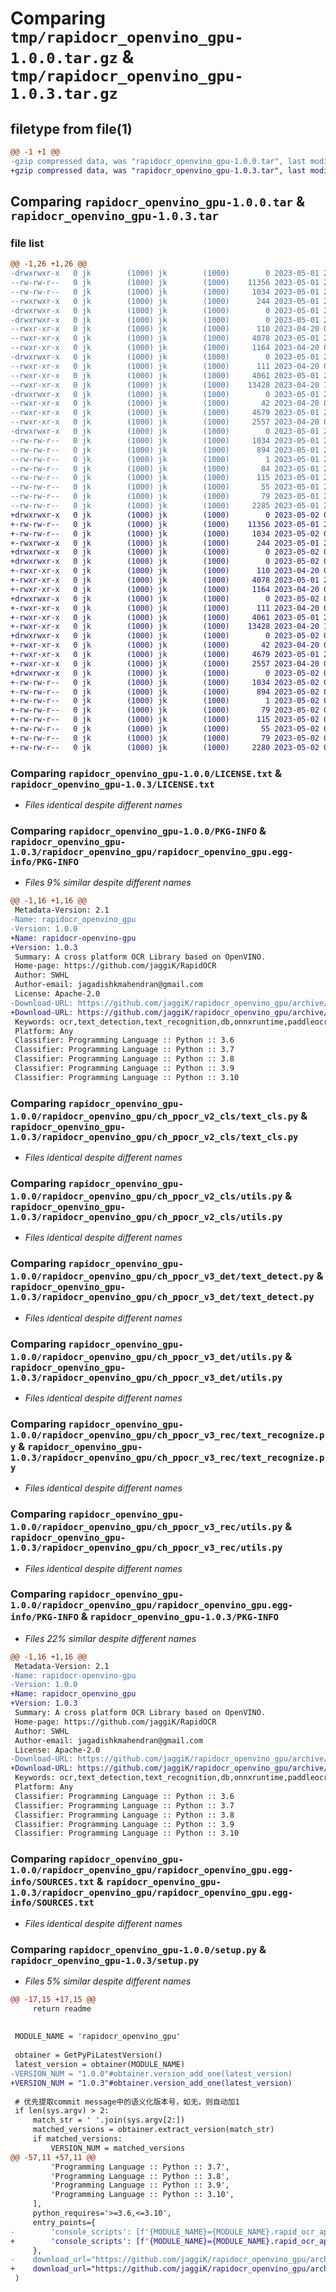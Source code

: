 # Comparing `tmp/rapidocr_openvino_gpu-1.0.0.tar.gz` & `tmp/rapidocr_openvino_gpu-1.0.3.tar.gz`

## filetype from file(1)

```diff
@@ -1 +1 @@
-gzip compressed data, was "rapidocr_openvino_gpu-1.0.0.tar", last modified: Mon May  1 23:31:21 2023, max compression
+gzip compressed data, was "rapidocr_openvino_gpu-1.0.3.tar", last modified: Tue May  2 02:03:06 2023, max compression
```

## Comparing `rapidocr_openvino_gpu-1.0.0.tar` & `rapidocr_openvino_gpu-1.0.3.tar`

### file list

```diff
@@ -1,26 +1,26 @@
-drwxrwxr-x   0 jk        (1000) jk        (1000)        0 2023-05-01 23:31:21.960775 rapidocr_openvino_gpu-1.0.0/
--rw-rw-r--   0 jk        (1000) jk        (1000)    11356 2023-05-01 22:33:58.000000 rapidocr_openvino_gpu-1.0.0/LICENSE.txt
--rw-rw-r--   0 jk        (1000) jk        (1000)     1034 2023-05-01 23:31:21.960775 rapidocr_openvino_gpu-1.0.0/PKG-INFO
--rwxrwxr-x   0 jk        (1000) jk        (1000)      244 2023-05-01 23:25:21.000000 rapidocr_openvino_gpu-1.0.0/README.md
-drwxrwxr-x   0 jk        (1000) jk        (1000)        0 2023-05-01 23:31:21.960775 rapidocr_openvino_gpu-1.0.0/rapidocr_openvino_gpu/
-drwxrwxr-x   0 jk        (1000) jk        (1000)        0 2023-05-01 23:31:21.960775 rapidocr_openvino_gpu-1.0.0/rapidocr_openvino_gpu/ch_ppocr_v2_cls/
--rwxr-xr-x   0 jk        (1000) jk        (1000)      110 2023-04-20 03:01:21.000000 rapidocr_openvino_gpu-1.0.0/rapidocr_openvino_gpu/ch_ppocr_v2_cls/__init__.py
--rwxr-xr-x   0 jk        (1000) jk        (1000)     4078 2023-05-01 23:11:36.000000 rapidocr_openvino_gpu-1.0.0/rapidocr_openvino_gpu/ch_ppocr_v2_cls/text_cls.py
--rwxr-xr-x   0 jk        (1000) jk        (1000)     1164 2023-04-20 03:01:21.000000 rapidocr_openvino_gpu-1.0.0/rapidocr_openvino_gpu/ch_ppocr_v2_cls/utils.py
-drwxrwxr-x   0 jk        (1000) jk        (1000)        0 2023-05-01 23:31:21.960775 rapidocr_openvino_gpu-1.0.0/rapidocr_openvino_gpu/ch_ppocr_v3_det/
--rwxr-xr-x   0 jk        (1000) jk        (1000)      111 2023-04-20 03:01:21.000000 rapidocr_openvino_gpu-1.0.0/rapidocr_openvino_gpu/ch_ppocr_v3_det/__init__.py
--rwxr-xr-x   0 jk        (1000) jk        (1000)     4061 2023-05-01 23:08:30.000000 rapidocr_openvino_gpu-1.0.0/rapidocr_openvino_gpu/ch_ppocr_v3_det/text_detect.py
--rwxr-xr-x   0 jk        (1000) jk        (1000)    13428 2023-04-20 19:49:20.000000 rapidocr_openvino_gpu-1.0.0/rapidocr_openvino_gpu/ch_ppocr_v3_det/utils.py
-drwxrwxr-x   0 jk        (1000) jk        (1000)        0 2023-05-01 23:31:21.960775 rapidocr_openvino_gpu-1.0.0/rapidocr_openvino_gpu/ch_ppocr_v3_rec/
--rwxr-xr-x   0 jk        (1000) jk        (1000)       42 2023-04-20 03:01:21.000000 rapidocr_openvino_gpu-1.0.0/rapidocr_openvino_gpu/ch_ppocr_v3_rec/__init__.py
--rwxr-xr-x   0 jk        (1000) jk        (1000)     4679 2023-05-01 23:10:55.000000 rapidocr_openvino_gpu-1.0.0/rapidocr_openvino_gpu/ch_ppocr_v3_rec/text_recognize.py
--rwxr-xr-x   0 jk        (1000) jk        (1000)     2557 2023-04-20 03:01:21.000000 rapidocr_openvino_gpu-1.0.0/rapidocr_openvino_gpu/ch_ppocr_v3_rec/utils.py
-drwxrwxr-x   0 jk        (1000) jk        (1000)        0 2023-05-01 23:31:21.960775 rapidocr_openvino_gpu-1.0.0/rapidocr_openvino_gpu/rapidocr_openvino_gpu.egg-info/
--rw-rw-r--   0 jk        (1000) jk        (1000)     1034 2023-05-01 23:31:21.000000 rapidocr_openvino_gpu-1.0.0/rapidocr_openvino_gpu/rapidocr_openvino_gpu.egg-info/PKG-INFO
--rw-rw-r--   0 jk        (1000) jk        (1000)      894 2023-05-01 23:31:21.000000 rapidocr_openvino_gpu-1.0.0/rapidocr_openvino_gpu/rapidocr_openvino_gpu.egg-info/SOURCES.txt
--rw-rw-r--   0 jk        (1000) jk        (1000)        1 2023-05-01 23:31:21.000000 rapidocr_openvino_gpu-1.0.0/rapidocr_openvino_gpu/rapidocr_openvino_gpu.egg-info/dependency_links.txt
--rw-rw-r--   0 jk        (1000) jk        (1000)       84 2023-05-01 23:31:21.000000 rapidocr_openvino_gpu-1.0.0/rapidocr_openvino_gpu/rapidocr_openvino_gpu.egg-info/entry_points.txt
--rw-rw-r--   0 jk        (1000) jk        (1000)      115 2023-05-01 23:31:21.000000 rapidocr_openvino_gpu-1.0.0/rapidocr_openvino_gpu/rapidocr_openvino_gpu.egg-info/requires.txt
--rw-rw-r--   0 jk        (1000) jk        (1000)       55 2023-05-01 23:31:21.000000 rapidocr_openvino_gpu-1.0.0/rapidocr_openvino_gpu/rapidocr_openvino_gpu.egg-info/top_level.txt
--rw-rw-r--   0 jk        (1000) jk        (1000)       79 2023-05-01 23:31:21.960775 rapidocr_openvino_gpu-1.0.0/setup.cfg
--rw-rw-r--   0 jk        (1000) jk        (1000)     2285 2023-05-01 23:30:04.000000 rapidocr_openvino_gpu-1.0.0/setup.py
+drwxrwxr-x   0 jk        (1000) jk        (1000)        0 2023-05-02 02:03:06.073025 rapidocr_openvino_gpu-1.0.3/
+-rw-rw-r--   0 jk        (1000) jk        (1000)    11356 2023-05-01 22:33:58.000000 rapidocr_openvino_gpu-1.0.3/LICENSE.txt
+-rw-rw-r--   0 jk        (1000) jk        (1000)     1034 2023-05-02 02:03:06.073025 rapidocr_openvino_gpu-1.0.3/PKG-INFO
+-rwxrwxr-x   0 jk        (1000) jk        (1000)      244 2023-05-01 23:25:21.000000 rapidocr_openvino_gpu-1.0.3/README.md
+drwxrwxr-x   0 jk        (1000) jk        (1000)        0 2023-05-02 02:03:06.073025 rapidocr_openvino_gpu-1.0.3/rapidocr_openvino_gpu/
+drwxrwxr-x   0 jk        (1000) jk        (1000)        0 2023-05-02 02:03:06.073025 rapidocr_openvino_gpu-1.0.3/rapidocr_openvino_gpu/ch_ppocr_v2_cls/
+-rwxr-xr-x   0 jk        (1000) jk        (1000)      110 2023-04-20 03:01:21.000000 rapidocr_openvino_gpu-1.0.3/rapidocr_openvino_gpu/ch_ppocr_v2_cls/__init__.py
+-rwxr-xr-x   0 jk        (1000) jk        (1000)     4078 2023-05-01 23:11:36.000000 rapidocr_openvino_gpu-1.0.3/rapidocr_openvino_gpu/ch_ppocr_v2_cls/text_cls.py
+-rwxr-xr-x   0 jk        (1000) jk        (1000)     1164 2023-04-20 03:01:21.000000 rapidocr_openvino_gpu-1.0.3/rapidocr_openvino_gpu/ch_ppocr_v2_cls/utils.py
+drwxrwxr-x   0 jk        (1000) jk        (1000)        0 2023-05-02 02:03:06.073025 rapidocr_openvino_gpu-1.0.3/rapidocr_openvino_gpu/ch_ppocr_v3_det/
+-rwxr-xr-x   0 jk        (1000) jk        (1000)      111 2023-04-20 03:01:21.000000 rapidocr_openvino_gpu-1.0.3/rapidocr_openvino_gpu/ch_ppocr_v3_det/__init__.py
+-rwxr-xr-x   0 jk        (1000) jk        (1000)     4061 2023-05-01 23:08:30.000000 rapidocr_openvino_gpu-1.0.3/rapidocr_openvino_gpu/ch_ppocr_v3_det/text_detect.py
+-rwxr-xr-x   0 jk        (1000) jk        (1000)    13428 2023-04-20 19:49:20.000000 rapidocr_openvino_gpu-1.0.3/rapidocr_openvino_gpu/ch_ppocr_v3_det/utils.py
+drwxrwxr-x   0 jk        (1000) jk        (1000)        0 2023-05-02 02:03:06.073025 rapidocr_openvino_gpu-1.0.3/rapidocr_openvino_gpu/ch_ppocr_v3_rec/
+-rwxr-xr-x   0 jk        (1000) jk        (1000)       42 2023-04-20 03:01:21.000000 rapidocr_openvino_gpu-1.0.3/rapidocr_openvino_gpu/ch_ppocr_v3_rec/__init__.py
+-rwxr-xr-x   0 jk        (1000) jk        (1000)     4679 2023-05-01 23:10:55.000000 rapidocr_openvino_gpu-1.0.3/rapidocr_openvino_gpu/ch_ppocr_v3_rec/text_recognize.py
+-rwxr-xr-x   0 jk        (1000) jk        (1000)     2557 2023-04-20 03:01:21.000000 rapidocr_openvino_gpu-1.0.3/rapidocr_openvino_gpu/ch_ppocr_v3_rec/utils.py
+drwxrwxr-x   0 jk        (1000) jk        (1000)        0 2023-05-02 02:03:06.073025 rapidocr_openvino_gpu-1.0.3/rapidocr_openvino_gpu/rapidocr_openvino_gpu.egg-info/
+-rw-rw-r--   0 jk        (1000) jk        (1000)     1034 2023-05-02 02:03:06.000000 rapidocr_openvino_gpu-1.0.3/rapidocr_openvino_gpu/rapidocr_openvino_gpu.egg-info/PKG-INFO
+-rw-rw-r--   0 jk        (1000) jk        (1000)      894 2023-05-02 02:03:06.000000 rapidocr_openvino_gpu-1.0.3/rapidocr_openvino_gpu/rapidocr_openvino_gpu.egg-info/SOURCES.txt
+-rw-rw-r--   0 jk        (1000) jk        (1000)        1 2023-05-02 02:03:06.000000 rapidocr_openvino_gpu-1.0.3/rapidocr_openvino_gpu/rapidocr_openvino_gpu.egg-info/dependency_links.txt
+-rw-rw-r--   0 jk        (1000) jk        (1000)       79 2023-05-02 02:03:06.000000 rapidocr_openvino_gpu-1.0.3/rapidocr_openvino_gpu/rapidocr_openvino_gpu.egg-info/entry_points.txt
+-rw-rw-r--   0 jk        (1000) jk        (1000)      115 2023-05-02 02:03:06.000000 rapidocr_openvino_gpu-1.0.3/rapidocr_openvino_gpu/rapidocr_openvino_gpu.egg-info/requires.txt
+-rw-rw-r--   0 jk        (1000) jk        (1000)       55 2023-05-02 02:03:06.000000 rapidocr_openvino_gpu-1.0.3/rapidocr_openvino_gpu/rapidocr_openvino_gpu.egg-info/top_level.txt
+-rw-rw-r--   0 jk        (1000) jk        (1000)       79 2023-05-02 02:03:06.073025 rapidocr_openvino_gpu-1.0.3/setup.cfg
+-rw-rw-r--   0 jk        (1000) jk        (1000)     2280 2023-05-02 02:02:46.000000 rapidocr_openvino_gpu-1.0.3/setup.py
```

### Comparing `rapidocr_openvino_gpu-1.0.0/LICENSE.txt` & `rapidocr_openvino_gpu-1.0.3/LICENSE.txt`

 * *Files identical despite different names*

### Comparing `rapidocr_openvino_gpu-1.0.0/PKG-INFO` & `rapidocr_openvino_gpu-1.0.3/rapidocr_openvino_gpu/rapidocr_openvino_gpu.egg-info/PKG-INFO`

 * *Files 9% similar despite different names*

```diff
@@ -1,16 +1,16 @@
 Metadata-Version: 2.1
-Name: rapidocr_openvino_gpu
-Version: 1.0.0
+Name: rapidocr-openvino-gpu
+Version: 1.0.3
 Summary: A cross platform OCR Library based on OpenVINO.
 Home-page: https://github.com/jaggiK/RapidOCR
 Author: SWHL
 Author-email: jagadishkmahendran@gmail.com
 License: Apache-2.0
-Download-URL: https://github.com/jaggiK/rapidocr_openvino_gpu/archive/refs/tags/1.0.0.tar.gz
+Download-URL: https://github.com/jaggiK/rapidocr_openvino_gpu/archive/refs/tags/1.0.3.tar.gz
 Keywords: ocr,text_detection,text_recognition,db,onnxruntime,paddleocr,openvino,rapidocr
 Platform: Any
 Classifier: Programming Language :: Python :: 3.6
 Classifier: Programming Language :: Python :: 3.7
 Classifier: Programming Language :: Python :: 3.8
 Classifier: Programming Language :: Python :: 3.9
 Classifier: Programming Language :: Python :: 3.10
```

### Comparing `rapidocr_openvino_gpu-1.0.0/rapidocr_openvino_gpu/ch_ppocr_v2_cls/text_cls.py` & `rapidocr_openvino_gpu-1.0.3/rapidocr_openvino_gpu/ch_ppocr_v2_cls/text_cls.py`

 * *Files identical despite different names*

### Comparing `rapidocr_openvino_gpu-1.0.0/rapidocr_openvino_gpu/ch_ppocr_v2_cls/utils.py` & `rapidocr_openvino_gpu-1.0.3/rapidocr_openvino_gpu/ch_ppocr_v2_cls/utils.py`

 * *Files identical despite different names*

### Comparing `rapidocr_openvino_gpu-1.0.0/rapidocr_openvino_gpu/ch_ppocr_v3_det/text_detect.py` & `rapidocr_openvino_gpu-1.0.3/rapidocr_openvino_gpu/ch_ppocr_v3_det/text_detect.py`

 * *Files identical despite different names*

### Comparing `rapidocr_openvino_gpu-1.0.0/rapidocr_openvino_gpu/ch_ppocr_v3_det/utils.py` & `rapidocr_openvino_gpu-1.0.3/rapidocr_openvino_gpu/ch_ppocr_v3_det/utils.py`

 * *Files identical despite different names*

### Comparing `rapidocr_openvino_gpu-1.0.0/rapidocr_openvino_gpu/ch_ppocr_v3_rec/text_recognize.py` & `rapidocr_openvino_gpu-1.0.3/rapidocr_openvino_gpu/ch_ppocr_v3_rec/text_recognize.py`

 * *Files identical despite different names*

### Comparing `rapidocr_openvino_gpu-1.0.0/rapidocr_openvino_gpu/ch_ppocr_v3_rec/utils.py` & `rapidocr_openvino_gpu-1.0.3/rapidocr_openvino_gpu/ch_ppocr_v3_rec/utils.py`

 * *Files identical despite different names*

### Comparing `rapidocr_openvino_gpu-1.0.0/rapidocr_openvino_gpu/rapidocr_openvino_gpu.egg-info/PKG-INFO` & `rapidocr_openvino_gpu-1.0.3/PKG-INFO`

 * *Files 22% similar despite different names*

```diff
@@ -1,16 +1,16 @@
 Metadata-Version: 2.1
-Name: rapidocr-openvino-gpu
-Version: 1.0.0
+Name: rapidocr_openvino_gpu
+Version: 1.0.3
 Summary: A cross platform OCR Library based on OpenVINO.
 Home-page: https://github.com/jaggiK/RapidOCR
 Author: SWHL
 Author-email: jagadishkmahendran@gmail.com
 License: Apache-2.0
-Download-URL: https://github.com/jaggiK/rapidocr_openvino_gpu/archive/refs/tags/1.0.0.tar.gz
+Download-URL: https://github.com/jaggiK/rapidocr_openvino_gpu/archive/refs/tags/1.0.3.tar.gz
 Keywords: ocr,text_detection,text_recognition,db,onnxruntime,paddleocr,openvino,rapidocr
 Platform: Any
 Classifier: Programming Language :: Python :: 3.6
 Classifier: Programming Language :: Python :: 3.7
 Classifier: Programming Language :: Python :: 3.8
 Classifier: Programming Language :: Python :: 3.9
 Classifier: Programming Language :: Python :: 3.10
```

### Comparing `rapidocr_openvino_gpu-1.0.0/rapidocr_openvino_gpu/rapidocr_openvino_gpu.egg-info/SOURCES.txt` & `rapidocr_openvino_gpu-1.0.3/rapidocr_openvino_gpu/rapidocr_openvino_gpu.egg-info/SOURCES.txt`

 * *Files identical despite different names*

### Comparing `rapidocr_openvino_gpu-1.0.0/setup.py` & `rapidocr_openvino_gpu-1.0.3/setup.py`

 * *Files 5% similar despite different names*

```diff
@@ -17,15 +17,15 @@
     return readme
 
 
 MODULE_NAME = 'rapidocr_openvino_gpu'
 
 obtainer = GetPyPiLatestVersion()
 latest_version = obtainer(MODULE_NAME)
-VERSION_NUM = "1.0.0"#obtainer.version_add_one(latest_version)
+VERSION_NUM = "1.0.3"#obtainer.version_add_one(latest_version)
 
 # 优先提取commit message中的语义化版本号，如无，则自动加1
 if len(sys.argv) > 2:
     match_str = ' '.join(sys.argv[2:])
     matched_versions = obtainer.extract_version(match_str)
     if matched_versions:
         VERSION_NUM = matched_versions
@@ -57,11 +57,11 @@
         'Programming Language :: Python :: 3.7',
         'Programming Language :: Python :: 3.8',
         'Programming Language :: Python :: 3.9',
         'Programming Language :: Python :: 3.10',
     ],
     python_requires='>=3.6,<=3.10',
     entry_points={
-        'console_scripts': [f'{MODULE_NAME}={MODULE_NAME}.rapid_ocr_api:main'],
+        'console_scripts': [f'{MODULE_NAME}={MODULE_NAME}.rapid_ocr_api'],
     },
-    download_url="https://github.com/jaggiK/rapidocr_openvino_gpu/archive/refs/tags/1.0.0.tar.gz",
+    download_url="https://github.com/jaggiK/rapidocr_openvino_gpu/archive/refs/tags/1.0.3.tar.gz",
 )
```

